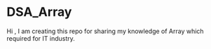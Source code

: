 # DSA_Array

Hi , I am creating this repo for sharing my knowledge of Array which required for IT industry.
